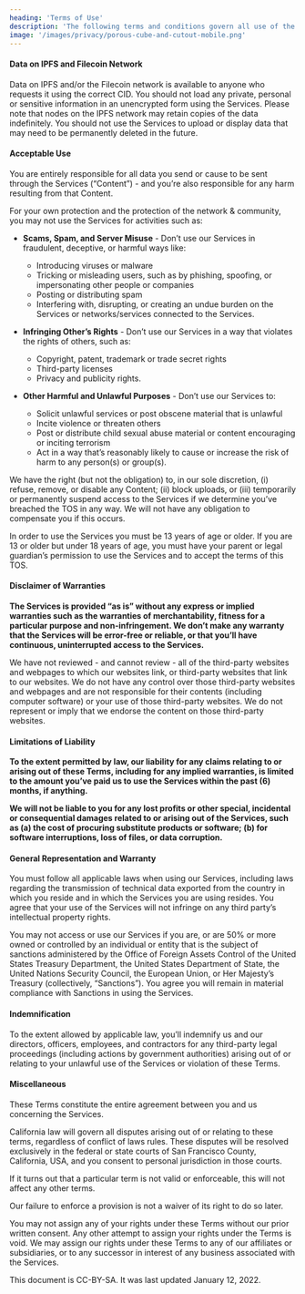 ```yaml
---
heading: 'Terms of Use'
description: 'The following terms and conditions govern all use of the openpanda.io website, including the Open Panda platform, allowing discovery and exploration of open-access datasets stored on the Filecoin network.'
image: '/images/privacy/porous-cube-and-cutout-mobile.png'
---
```


#### Data on IPFS and Filecoin Network

Data on IPFS and/or the Filecoin network is available to anyone who requests it using the correct CID. You should not load any private, personal or sensitive information in an unencrypted form using the Services. Please note that nodes on the IPFS network may retain copies of the data indefinitely. You should not use the Services to upload or display data that may need to be permanently deleted in the future.

#### Acceptable Use

You are entirely responsible for all data you send or cause to be sent through the Services (“Content”) - and you’re also responsible for any harm resulting from that Content.

For your own protection and the protection of the network & community, you may not use the Services for activities such as:

- **Scams, Spam, and Server Misuse** - Don’t use our Services in fraudulent, deceptive, or harmful ways like:
  - Introducing viruses or malware
  - Tricking or misleading users, such as by phishing, spoofing, or impersonating other people or companies
  - Posting or distributing spam
  - Interfering with, disrupting, or creating an undue burden on the Services or networks/services connected to the Services.

- **Infringing Other’s Rights** - Don’t use our Services in a way that violates the rights of others, such as:
  - Copyright, patent, trademark or trade secret rights
  - Third-party licenses
  - Privacy and publicity rights.

- **Other Harmful and Unlawful Purposes** - Don’t use our Services to:
  - Solicit unlawful services or post obscene material that is unlawful
  - Incite violence or threaten others
  - Post or distribute child sexual abuse material or content encouraging or inciting terrorism
  - Act in a way that’s reasonably likely to cause or increase the risk of harm to any person(s) or group(s).

We have the right (but not the obligation) to, in our sole discretion, (i) refuse, remove, or disable any Content; (ii) block uploads, or (iii) temporarily or permanently suspend access to the Services if we determine you’ve breached the TOS in any way. We will not have any obligation to compensate you if this occurs.

In order to use the Services you must be 13 years of age or older. If you are 13 or older but under 18 years of age, you must have your parent or legal guardian’s permission to use the Services and to accept the terms of this TOS.

#### Disclaimer of Warranties

**The Services is provided “as is” without any express or implied warranties such as the warranties of merchantability, fitness for a particular purpose and non-infringement. We don’t make any warranty that the Services will be error-free or reliable, or that you’ll have continuous, uninterrupted access to the Services.**

We have not reviewed - and cannot review - all of the third-party websites and webpages to which our websites link, or third-party websites that link to our websites. We do not have any control over those third-party websites and webpages and are not responsible for their contents (including computer software) or your use of those third-party websites. We do not represent or imply that we endorse the content on those third-party websites.

#### Limitations of Liability

**To the extent permitted by law, our liability for any claims relating to or arising out of these Terms, including for any implied warranties, is limited to the amount you’ve paid us to use the Services within the past (6) months, if anything.**

**We will not be liable to you for any lost profits or other special, incidental or consequential damages related to or arising out of the Services, such as (a) the cost of procuring substitute products or software; (b) for software interruptions, loss of files, or data corruption.**

#### General Representation and Warranty

You must follow all applicable laws when using our Services, including laws regarding the transmission of technical data exported from the country in which you reside and in which the Services you are using resides. You agree that your use of the Services will not infringe on any third party’s intellectual property rights.

You may not access or use our Services if you are, or are 50% or more owned or controlled by an individual or entity that is the subject of sanctions administered by the Office of Foreign Assets Control of the United States Treasury Department, the United States Department of State, the United Nations Security Council, the European Union, or Her Majesty’s Treasury (collectively, “Sanctions”). You agree you will remain in material compliance with Sanctions in using the Services.

#### Indemnification

To the extent allowed by applicable law, you’ll indemnify us and our directors, officers, employees, and contractors for any third-party legal proceedings (including actions by government authorities) arising out of or relating to your unlawful use of the Services or violation of these Terms.

#### Miscellaneous

These Terms constitute the entire agreement between you and us concerning the Services.

California law will govern all disputes arising out of or relating to these terms, regardless of conflict of laws rules. These disputes will be resolved exclusively in the federal or state courts of San Francisco County, California, USA, and you consent to personal jurisdiction in those courts.

If it turns out that a particular term is not valid or enforceable, this will not affect any other terms.

Our failure to enforce a provision is not a waiver of its right to do so later.

You may not assign any of your rights under these Terms without our prior written consent. Any other attempt to assign your rights under the Terms is void. We may assign our rights under these Terms to any of our affiliates or subsidiaries, or to any successor in interest of any business associated with the Services.

This document is CC-BY-SA. It was last updated January 12, 2022.
